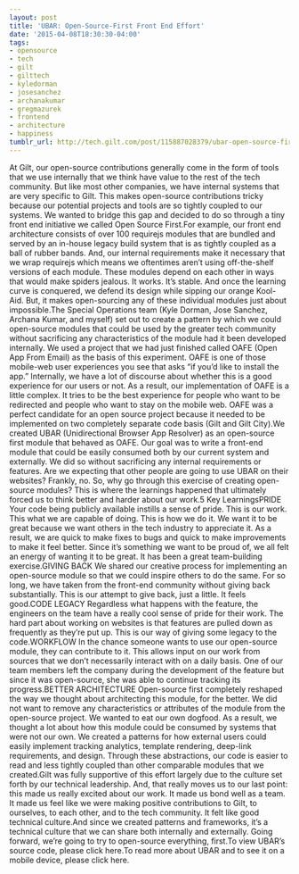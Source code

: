 ```yaml
---
layout: post
title: 'UBAR: Open-Source-First Front End Effort'
date: '2015-04-08T18:30:30-04:00'
tags:
- opensource
- tech
- gilt
- gilttech
- kyledorman
- josesanchez
- archanakumar
- gregmazurek
- frontend
- architecture
- happiness
tumblr_url: http://tech.gilt.com/post/115887028379/ubar-open-source-first-front-end-effort
---
```

At Gilt, our open-source contributions generally come in the form of tools that we use internally that we think have value to the rest of the tech community. But like most other companies, we have internal systems that are very specific to Gilt. This makes open-source contributions tricky because our potential projects and tools are so tightly coupled to our systems. We wanted to bridge this gap and decided to do so through a tiny front end initiative we called Open Source First.For example, our front end architecture consists of over 100 requirejs modules that are bundled and served by an in-house legacy build system that is as tightly coupled as a ball of rubber bands. And, our internal requirements make it necessary that we wrap requirejs which means we oftentimes aren’t using off-the-shelf versions of each module. These modules depend on each other in ways that would make spiders jealous. It works. It’s stable. And once the learning curve is conquered, we defend its design while sipping our orange Kool-Aid. But, it makes open-sourcing any of these individual modules just about impossible.The Special Operations team (Kyle Dorman, Jose Sanchez, Archana Kumar, and myself) set out to create a pattern by which we could open-source modules that could be used by the greater tech community without sacrificing any characteristics of the module had it been developed internally. We used a project that we had just finished called OAFE (Open App From Email) as the basis of this experiment. OAFE is one of those mobile-web user experiences you see that asks “if you’d like to install the app.” Internally, we have a lot of discourse about whether this is a good experience for our users or not. As a result, our implementation of OAFE is a little complex. It tries to be the best experience for people who want to be redirected and people who want to stay on the mobile web. OAFE was a perfect candidate for an open source project because it needed to be implemented on two completely separate code basis (Gilt and Gilt City).We created UBAR (Unidirectional Browser App Resolver) as an open-source first module that behaved as OAFE. Our goal was to write a front-end module that could be easily consumed both by our current system and externally. We did so without sacrificing any internal requirements or features. Are we expecting that other people are going to use UBAR on their websites? Frankly, no. So, why go through this exercise of creating open-source modules? This is where the learnings happened that ultimately forced us to think better and harder about our work.5 Key LearningsPRIDE Your code being publicly available instills a sense of pride. This is our work. This what we are capable of doing. This is how we do it. We want it to be great because we want others in the tech industry to appreciate it. As a result, we are quick to make fixes to bugs and quick to make improvements to make it feel better. Since it’s something we want to be proud of, we all felt an energy of wanting it to be great. It has been a great team-building exercise.GIVING BACK We shared our creative process for implementing an open-source module so that we could inspire others to do the same. For so long, we have taken from the front-end community without giving back substantially. This is our attempt to give back, just a little. It feels good.CODE LEGACY Regardless what happens with the feature, the engineers on the team have a really cool sense of pride for their work. The hard part about working on websites is that features are pulled down as frequently as they’re put up. This is our way of giving some legacy to the code.WORKFLOW In the chance someone wants to use our open-source module, they can contribute to it. This allows input on our work from sources that we don’t necessarily interact with on a daily basis. One of our team members left the company during the development of the feature but since it was open-source, she was able to continue tracking its progress.BETTER ARCHITECTURE Open-source first completely reshaped the way we thought about architecting this module, for the better. We did not want to remove any characteristics or attributes of the module from the open-source project. We wanted to eat our own dogfood. As a result, we thought a lot about how this module could be consumed by systems that were not our own. We created a patterns for how external users could easily implement tracking analytics, template rendering, deep-link requirements, and design. Through these abstractions, our code is easier to read and less tightly coupled than other comparable modules that we created.Gilt was fully supportive of this effort largely due to the culture set forth by our technical leadership. And, that really moves us to our last point: this made us really excited about our work. It made us bond well as a team. It made us feel like we were making positive contributions to Gilt, to ourselves, to each other, and to the tech community. It felt like good technical culture.And since we created patterns and frameworks, it’s a technical culture that we can share both internally and externally. Going forward, we’re going to try to open-source everything, first.To view UBAR’s source code, please click here.To read more about UBAR and to see it on a mobile device, please click here.
